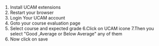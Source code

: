 1. Install UCAM extensions
2. Restart your browser
3. Login Your UCAM account
4. Goto your course evaluation page
5. Select course and expected grade 
6.Click on UCAM icone
7.Then you select "Good ,Average  or Below Average" any of them
8. Now click on save
